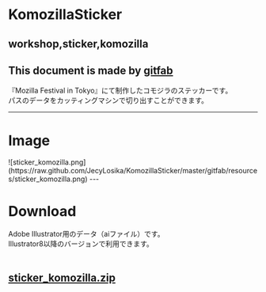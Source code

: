 # KomozillaSticker
## workshop,sticker,komozilla
This document is made by [gitfab](http://gitfab.org)
---
『Mozilla Festival in Tokyo』にて制作したコモジラのステッカーです。<br>
パスのデータをカッティングマシンで切り出すことができます。<br>


---
<h1>Image</h1>
![sticker_komozilla.png](https://raw.github.com/JecyLosika/KomozillaSticker/master/gitfab/resources/sticker_komozilla.png)
---
<h1>Download</h1>
Adobe Illustrator用のデータ（aiファイル）です。<br />
Illustrator8以降のバージョンで利用できます。<br />
<br />

[sticker_komozilla.zip](https://raw.github.com/JecyLosika/KomozillaSticker/master/gitfab/resources/sticker_komozilla.zip)
---
